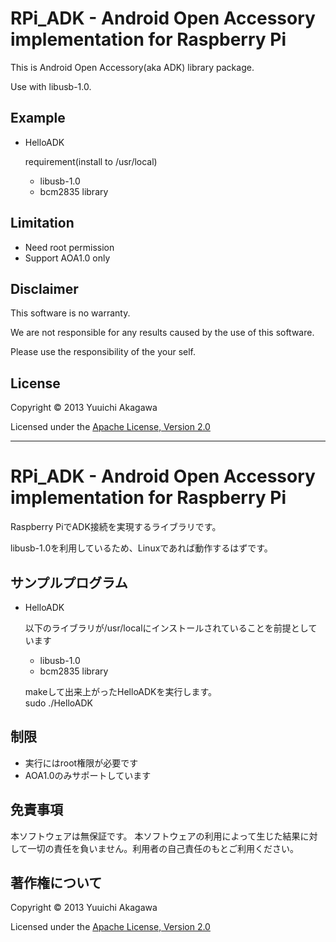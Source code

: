 RPi_ADK - Android Open Accessory implementation for Raspberry Pi
==================================================================

This is Android Open Accessory(aka ADK) library package.

Use with libusb-1.0.

Example
-----------
+ HelloADK

  requirement(install to /usr/local)    
  + libusb-1.0
  + bcm2835 library


Limitation
-----------
+ Need root permission
+ Support AOA1.0 only

Disclaimer
----------
This software is no warranty.

We are not responsible for any results caused by the use of this software.

Please use the responsibility of the your self.

License
-------
Copyright &copy; 2013 Yuuichi Akagawa

Licensed under the [Apache License, Version 2.0][Apache]


-----------------------------------------------------------------

RPi_ADK - Android Open Accessory implementation for Raspberry Pi
==================================================================

Raspberry PiでADK接続を実現するライブラリです。

libusb-1.0を利用しているため、Linuxであれば動作するはずです。

サンプルプログラム
-------------------
+ HelloADK

  以下のライブラリが/usr/localにインストールされていることを前提としています   
  + libusb-1.0
  + bcm2835 library

  makeして出来上がったHelloADKを実行します。   
  sudo ./HelloADK

制限
----
+ 実行にはroot権限が必要です
+ AOA1.0のみサポートしています

免責事項
--------
本ソフトウェアは無保証です。
本ソフトウェアの利用によって生じた結果に対して一切の責任を負いません。利用者の自己責任のもとご利用ください。

著作権について
--------------
Copyright &copy; 2013 Yuuichi Akagawa

Licensed under the [Apache License, Version 2.0][Apache]

[Apache]: http://www.apache.org/licenses/LICENSE-2.0
